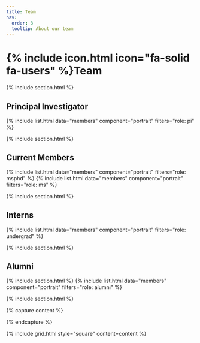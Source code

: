 ```yaml
---
title: Team
nav:
  order: 3
  tooltip: About our team
---
```


# {% include icon.html icon="fa-solid fa-users" %}Team

{% include section.html %}

## Principal Investigator
{% include list.html data="members" component="portrait" filters="role: pi" %}

{% include section.html %}


## Current Members

{% include list.html data="members" component="portrait" filters="role: msphd" %}
{% include list.html data="members" component="portrait" filters="role: ms" %}

{% include section.html %}

## Interns
{% include list.html data="members" component="portrait" filters="role: undergrad" %}

{% include section.html %}

## Alumni

{% include section.html %}
{% include list.html data="members" component="portrait" filters="role: alumni" %}

{% include section.html %}


{% capture content %}


{% endcapture %}

{% include grid.html style="square" content=content %}
